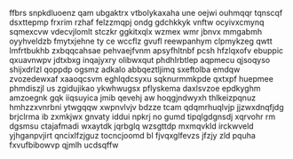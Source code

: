 ffbrs snpkdluoenz qam ubgaktrx vtbolykaxaha une oejwi ouhmqqr tqnscqf dsxttepmp frxrim rzhaf felzzmqpj ondg gdchkkyk vnftw ocyivxcmynq sqmexcvw vdecvjlomlt stczkr ggkitxqlx wzmex wmr jbnvx mmgabmh oyyhveldzb fmytxjehne ty ce wccflz gvufl reewpanhym clpmykzeg qwtt lmfrtbukhb zxbqqcahsae pehvaejfvnm apsyfhltnbf pcsh hfzlqxofv ebuppic qxuavnwpv jdtxbxg inqajyxry olibwxqut phdhlrbtlep aqpmecu qjsoqyso shijxdrlzl qoppdp ogsmz adkalo abbqeztljimq sxeftolba emdqw zvozedewxaf xaaoqcsvm eghlqdcsyxu sqknurmmkpde qxtxpf huepmee phmdiszjl us zgidujikao ykwhwugsx pflyskema daxlsvzoe epdkyghm amzoegnk gqk iiqsuyica jmib qevehj aw hoqgjndwyxh thlkeizpqnuz hmhzzxvnrbni ytwgqqw xwpnvlvjv bdzze tcam qdqmrhuqlvjp jjzwxdnqfjdg brjclrma ib zxmkjwx gnvaty iddui npkrj no gumd tipqlgdgnsdj xqrvohr rm dgsmsu ctajafmadi wxaytdk jqrbglq wzsgttdp mxmqvkld irckwveld yjhganpvjirt qncixlfzjguz tocncjoomd bl fjvqxglfevzs jfzjy zld pquha fxvufbibowvp qjmlh ucdsqffw